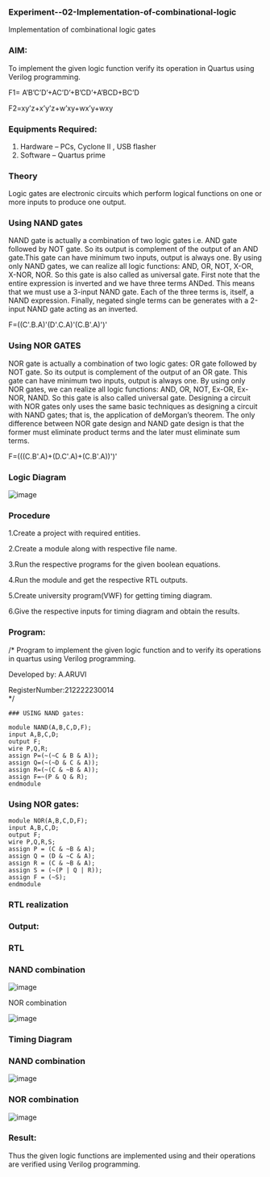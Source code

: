 ### Experiment--02-Implementation-of-combinational-logic

Implementation of combinational logic gates
 
### AIM:

To implement the given logic function verify its operation in Quartus using Verilog programming.

F1= A’B’C’D’+AC’D’+B’CD’+A’BCD+BC’D
 
F2=xy’z+x’y’z+w’xy+wx’y+wxy
 
### Equipments Required:

1. Hardware – PCs, Cyclone II , USB flasher
2. Software – Quartus prime

### Theory
 
Logic gates are electronic circuits which perform logical functions on one or more inputs to produce one output.

### Using NAND gates

NAND gate is actually a combination of two logic gates i.e. AND gate followed by NOT gate. So its output is complement of the output of an AND gate.This gate can have minimum two inputs, output is always one. By using only NAND gates, we can realize all logic functions: AND, OR, NOT, X-OR, X-NOR, NOR. So this gate is also called as universal gate. First note that the entire expression is inverted and we have three terms ANDed. This means that we must use a 3-input NAND gate. Each of the three terms is, itself, a NAND expression. Finally, negated single terms can be generates with a 2-input NAND gate acting as an inverted.

F=((C'.B.A)'(D'.C.A)'(C.B'.A)')'

### Using NOR GATES 

NOR gate is actually a combination of two logic gates: OR gate followed by NOT gate. So its output is complement of the output of an OR gate. This gate can have minimum two inputs, output is always one. By using only NOR gates, we can realize all logic functions: AND, OR, NOT, Ex-OR, Ex-NOR, NAND. So this gate is also called universal gate. Designing a circuit with NOR gates only uses the same basic techniques as designing a circuit with NAND gates; that is, the application of deMorgan’s theorem. The only difference between NOR gate design and NAND gate design is that the former must eliminate product terms and the later must eliminate sum terms.

F=(((C.B'.A)+(D.C'.A)+(C.B'.A))')'

### Logic Diagram

![image](https://user-images.githubusercontent.com/120443233/233106061-6c291b4b-d114-4ebf-8bd4-44415252a2bc.png)

### Procedure

1.Create a project with required entities.

2.Create a module along with respective file name.

3.Run the respective programs for the given boolean equations.

4.Run the module and get the respective RTL outputs.

5.Create university program(VWF) for getting timing diagram.

6.Give the respective inputs for timing diagram and obtain the results.

### Program:
/*
Program to implement the given logic function and to verify its operations in quartus using Verilog programming.

Developed by: A.ARUVI

RegisterNumber:212222230014  
*/
```
### USING NAND gates:

module NAND(A,B,C,D,F);
input A,B,C,D;
output F;
wire P,Q,R;
assign P=(~(~C & B & A));
assign Q=(~(~D & C & A));
assign R=(~(C & ~B & A));
assign F=~(P & Q & R);
endmodule
```
### Using NOR gates:
```
module NOR(A,B,C,D,F);
input A,B,C,D;
output F;
wire P,Q,R,S;
assign P = (C & ~B & A);
assign Q = (D & ~C & A);
assign R = (C & ~B & A);
assign S = (~(P | Q | R));
assign F = (~S);
endmodule
```
### RTL realization

### Output:

### RTL

### NAND combination

![image](https://user-images.githubusercontent.com/120443233/233108059-d754ccca-5155-498e-a964-b1893ad3ddc5.png)

NOR combination

![image](https://user-images.githubusercontent.com/120443233/233108238-1dbd1c4d-983a-4f66-9e21-710a39720a3d.png)

### Timing Diagram

### NAND combination

![image](https://user-images.githubusercontent.com/120443233/233108491-2df17d06-3f3e-44bf-a2dd-85e99dfa2021.png)

### NOR combination

![image](https://user-images.githubusercontent.com/120443233/233108614-7938ba5a-ff3b-4f9f-855a-cb88660feb35.png)

### Result:

Thus the given logic functions are implemented using  and their operations are verified using Verilog programming.



